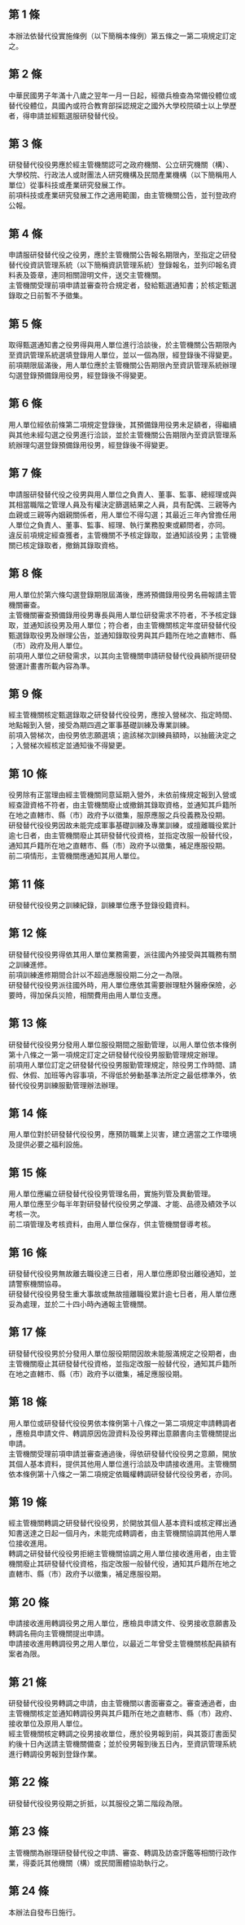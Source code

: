 第 1 條
-------
本辦法依替代役實施條例（以下簡稱本條例）第五條之一第二項規定訂定  
之。

第 2 條
-------
中華民國男子年滿十八歲之翌年一月一日起，經徵兵檢查為常備役體位或  
替代役體位，具國內或符合教育部採認規定之國外大學校院碩士以上學歷  
者，得申請並經甄選服研發替代役。

第 3 條
-------
研發替代役役男應於經主管機關認可之政府機關、公立研究機關（構）、  
大學校院、行政法人或財團法人研究機構及民間產業機構（以下簡稱用人  
單位）從事科技或產業研究發展工作。  
前項科技或產業研究發展工作之適用範圍，由主管機關公告，並刊登政府  
公報。

第 4 條
-------
申請服研發替代役之役男，應於主管機關公告報名期限內，至指定之研發  
替代役資訊管理系統（以下簡稱資訊管理系統）登錄報名，並列印報名資  
料表及簽章，連同相關證明文件，送交主管機關。  
主管機關受理前項申請並審查符合規定者，發給甄選通知書；於核定甄選  
錄取之日前暫不予徵集。

第 5 條
-------
取得甄選通知書之役男得與用人單位進行洽談後，於主管機關公告期限內  
至資訊管理系統選填登錄用人單位，並以一個為限，經登錄後不得變更。  
前項期限屆滿後，用人單位應於主管機關公告期限內至資訊管理系統辦理  
勾選登錄預備錄用役男，經登錄後不得變更。

第 6 條
-------
用人單位經依前條第二項規定登錄後，其預備錄用役男未足額者，得繼續  
與其他未經勾選之役男進行洽談，並於主管機關公告期限內至資訊管理系  
統辦理勾選登錄預備錄用役男，經登錄後不得變更。

第 7 條
-------
申請服研發替代役之役男與用人單位之負責人、董事、監事、總經理或與  
其相當職階之管理人員及有權決定篩選結果之人員，具有配偶、三親等內  
血親或三親等內姻親關係者，用人單位不得勾選；其最近三年內曾擔任用  
人單位之負責人、董事、監事、經理、執行業務股東或顧問者，亦同。  
違反前項規定經查獲者，主管機關不予核定錄取，並通知該役男；主管機  
關已核定錄取者，撤銷其錄取資格。

第 8 條
-------
用人單位於第六條勾選登錄期限屆滿後，應將預備錄用役男名冊報請主管  
機關審查。  
主管機關審查預備錄用役男專長與用人單位研發需求不符者，不予核定錄  
取，並通知該役男及用人單位；符合者，由主管機關核定年度研發替代役  
甄選錄取役男及辦理公告，並通知錄取役男與其戶籍所在地之直轄市、縣  
（市）政府及用人單位。  
前項用人單位之研發需求，以其向主管機關申請研發替代役員額所提研發  
營運計畫書所載內容為準。

第 9 條
-------
經主管機關核定甄選錄取之研發替代役役男，應按入營梯次、指定時間、  
地點報到入營，接受為期四週之軍事基礎訓練及專業訓練。  
前項入營梯次，由役男依志願選填；逾該梯次訓練員額時，以抽籤決定之  
；入營梯次經核定並通知後不得變更。

第 10 條
--------
役男除有正當理由經主管機關同意延期入營外，未依前條規定報到入營或  
經查證資格不符者，由主管機關廢止或撤銷其錄取資格，並通知其戶籍所  
在地之直轄市、縣（市）政府予以徵集，服原應服之兵役義務及役期。  
研發替代役役男因故未能完成軍事基礎訓練及專業訓練，或擅離職役累計  
逾七日者，由主管機關廢止其研發替代役資格，並指定改服一般替代役，  
通知其戶籍所在地之直轄市、縣（市）政府予以徵集，補足應服役期。  
前二項情形，主管機關應通知其用人單位。

第 11 條
--------
研發替代役役男之訓練紀錄，訓練單位應予登錄役籍資料。

第 12 條
--------
研發替代役役男得依其用人單位業務需要，派往國內外接受與其職務有關  
之訓練進修。  
前項訓練進修期間合計以不超過應服役期二分之一為限。  
研發替代役役男派往國外時，用人單位應依其需要辦理駐外醫療保險，必  
要時，得加保兵災險，相關費用由用人單位支應。

第 13 條
--------
研發替代役役男分發用人單位服役期間之服勤管理，以用人單位依本條例  
第十八條之一第一項規定訂定之研發替代役役男服勤管理規定辦理。  
前項用人單位訂定之研發替代役役男服勤管理規定，除役男工作時間、請  
假、休假、加班等內容事項，不得低於勞動基準法所定之最低標準外，依  
替代役役男訓練服勤管理辦法辦理。

第 14 條
--------
用人單位對於研發替代役役男，應預防職業上災害，建立適當之工作環境  
及提供必要之福利設施。

第 15 條
--------
用人單位應編立研發替代役役男管理名冊，實施列管及異動管理。  
用人單位應至少每半年對研發替代役役男之學識、才能、品德及績效予以  
考核一次。  
前二項管理及考核資料，由用人單位保存，供主管機關督導考核。

第 16 條
--------
研發替代役役男無故離去職役達三日者，用人單位應即發出離役通知，並  
請警察機關協尋。  
研發替代役役男發生重大事故或無故擅離職役累計逾七日者，用人單位應  
妥為處理，並於二十四小時內通報主管機關。

第 17 條
--------
研發替代役役男於分發用人單位服役期間因故未能服滿規定之役期者，由  
主管機關廢止其研發替代役資格，並指定改服一般替代役，通知其戶籍所  
在地之直轄市、縣（市）政府予以徵集，補足應服役期。

第 18 條
--------
用人單位或研發替代役役男依本條例第十八條之一第二項規定申請轉調者  
，應檢具申請文件、轉調原因佐證資料及役男釋出意願書向主管機關提出  
申請。  
主管機關受理前項申請並審查通過後，得依研發替代役役男之意願，開放  
其個人基本資料，提供其他用人單位進行洽談及申請接收進用。主管機關  
依本條例第十八條之一第二項規定依職權轉調研發替代役役男者，亦同。

第 19 條
--------
經主管機關轉調之研發替代役役男，於開放其個人基本資料或核定釋出通  
知書送達之日起一個月內，未能完成轉調者，由主管機關協調其他用人單  
位接收進用。  
轉調之研發替代役役男拒絕主管機關協調之用人單位接收進用者，由主管  
機關廢止其研發替代役資格，指定改服一般替代役，通知其戶籍所在地之  
直轄市、縣（市）政府予以徵集，補足應服役期。

第 20 條
--------
申請接收進用轉調役男之用人單位，應檢具申請文件、役男接收意願書及  
轉調名冊向主管機關提出申請。  
申請接收進用轉調役男之用人單位，以最近二年曾受主管機關核配員額有  
案者為限。

第 21 條
--------
研發替代役役男轉調之申請，由主管機關以書面審查之。審查通過者，由  
主管機關核定並通知轉調役男與其戶籍所在地之直轄市、縣（市）政府、  
接收單位及原用人單位。  
經主管機關核定轉調之役男接收單位，應於役男報到前，與其簽訂書面契  
約後十日內送請主管機關備查；並於役男報到後五日內，至資訊管理系統  
進行轉調役男報到登錄作業。

第 22 條
--------
研發替代役役男役期之折抵，以其服役之第二階段為限。

第 23 條
--------
主管機關為辦理研發替代役之申請、審查、轉調及訪查評鑑等相關行政作  
業，得委託其他機關（構）或民間團體協助執行之。

第 24 條
--------
本辦法自發布日施行。

